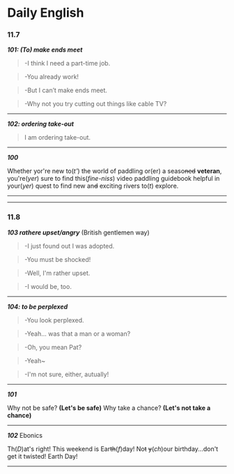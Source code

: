 # Daily English

### 11.7


__*101: (To) make ends meet*__

>-I think I need a part-time job.

>-You already work!

>-But I can’t make ends meet.

>-Why not you try cutting out things like cable TV?

---
__*102: ordering take-out*__
> I am ordering take-out. 

---
__*100*__

Whether yor're new to(*t'*) the world of paddling or(er) a seaso~~ned~~ **veteran**, you're(*yer*) sure to find this(*fine-niss*) video paddling guidebook helpful in your(*yer*) quest to find new an~~d~~ exciting rivers to(_t_) explore.

---
---

### 11.8


__*103 rathere upset/angry*__  (British gentlemen way)

>-I just found out I was adopted.

>-You must be shocked!

>-Well, I'm rather upset.

>-I would be, too.

---
__*104: to be perplexed*__
> -You look perplexed.

> -Yeah... was that a man or a woman?

> -Oh, you mean Pat?

> -Yeah~

> -I'm not sure, either, autually!

---
__*101*__

Why not be safe? __(Let's be safe)__
Why take a chance? __(Let's not take a chance)__

---

__*102*__
Ebonics

Th(_D_)at's right! This weekend is Ear~~th~~(_f_)day! No~~t~~ ~~y~~(_ch_)our birthday...don't get it twisted! Earth Day!

---